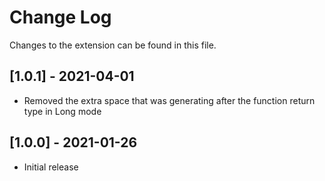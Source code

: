 # Change Log
Changes to the extension can be found in this file.

## [1.0.1] - 2021-04-01
- Removed the extra space that was generating after the function return type in Long mode

## [1.0.0] - 2021-01-26
- Initial release